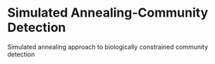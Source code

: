 # Simulated Annealing-Community Detection
Simulated annealing approach to biologically constrained community detection
